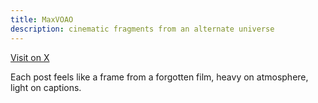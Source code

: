 ```yaml
---
title: MaxVOAO
description: cinematic fragments from an alternate universe
---
```

[Visit on X](https://x.com/MaxVOAO)

Each post feels like a frame from a forgotten film, heavy on atmosphere, light on captions.
